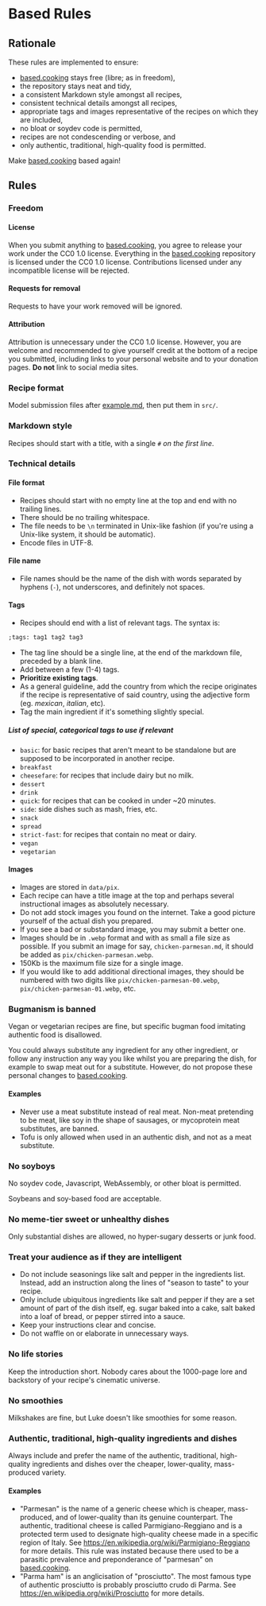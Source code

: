 # Based Rules

## Rationale

These rules are implemented to ensure:
- [based.cooking](https://based.cooking) stays free (libre; as in freedom),
- the repository stays neat and tidy,
- a consistent Markdown style amongst all recipes,
- consistent technical details amongst all recipes,
- appropriate tags and images representative of the recipes on which they are included,
- no bloat or soydev code is permitted,
- recipes are not condescending or verbose, and
- only authentic, traditional, high-quality food is permitted.

Make [based.cooking](https://based.cooking) based again!

## Rules

### Freedom

#### License

When you submit anything to [based.cooking](https://based.cooking), you agree to release your work under the CC0 1.0 license.
Everything in the [based.cooking](https://based.cooking) repository is licensed under the CC0 1.0 license.
Contributions licensed under any incompatible license will be rejected.

#### Requests for removal

Requests to have your work removed will be ignored.

#### Attribution

Attribution is unnecessary under the CC0 1.0 license.
However, you are welcome and recommended to give yourself credit at the bottom of a recipe you submitted, including links to your personal website and to your donation pages.
**Do not** link to social media sites.

### Recipe format

Model submission files after [example.md](example.md), then put them in `src/`.

### Markdown style

Recipes should start with a title, with a single `#` *on the first line*.

### Technical details

#### File format

- Recipes should start with no empty line at the top and end with no trailing lines.
- There should be no trailing whitespace.
- The file needs to be `\n` terminated in Unix-like fashion (if you're using a Unix-like system, it should be automatic).
- Encode files in UTF-8.

#### File name

- File names should be the name of the dish with words separated by hyphens (`-`), not underscores, and definitely not spaces.

#### Tags

- Recipes should end with a list of relevant tags.
The syntax is:

```md
;tags: tag1 tag2 tag3
```

- The tag line should be a single line, at the end of the markdown file, preceded by a blank line.
- Add between a few (1-4) tags.
- **Prioritize existing tags**.
- As a general guideline, add the country from which the recipe originates if the recipe is representative of said country, using the adjective form (eg. *mexican*, *italian*, etc).
- Tag the main ingredient if it's something slightly special.

##### List of special, categorical tags to use if relevant

- `basic`: for basic recipes that aren't meant to be standalone but are supposed
  to be incorporated in another recipe.
- `breakfast`
- `cheesefare`: for recipes that include dairy but no milk.
- `dessert`
- `drink`
- `quick`: for recipes that can be cooked in under ~20 minutes.
- `side`: side dishes such as mash, fries, etc.
- `snack`
- `spread`
- `strict-fast`: for recipes that contain no meat or dairy.
- `vegan`
- `vegetarian`

#### Images

- Images are stored in `data/pix`.
- Each recipe can have a title image at the top and perhaps several instructional images as absolutely necessary.
- Do not add stock images you found on the internet.
Take a good picture yourself of the actual dish you prepared.
- If you see a bad or substandard image, you may submit a better one.
- Images should be in `.webp` format and with as small a file size as possible.
If you submit an image for say, `chicken-parmesan.md`, it should be added as `pix/chicken-parmesan.webp`.
- 150Kb is the maximum file size for a single image.
- If you would like to add additional directional images, they should be numbered with two digits like `pix/chicken-parmesan-00.webp`, `pix/chicken-parmesan-01.webp`, etc.

### Bugmanism is banned

Vegan or vegetarian recipes are fine, but specific bugman food imitating authentic food is disallowed.

You could always substitute any ingredient for any other ingredient, or follow any instruction any way you like whilst you are preparing the dish, for example to swap meat out for a substitute.
However, do not propose these personal changes to [based.cooking](https://based.cooking).

#### Examples

- Never use a meat substitute instead of real meat.
Non-meat pretending to be meat, like soy in the shape of sausages, or mycoprotein meat substitutes, are banned.
- Tofu is only allowed when used in an authentic dish, and not as a meat substitute.

### No soyboys

No soydev code, Javascript, WebAssembly, or other bloat is permitted.

Soybeans and soy-based food are acceptable.

### No meme-tier sweet or unhealthy dishes

Only substantial dishes are allowed, no hyper-sugary desserts or junk food.

### Treat your audience as if they are intelligent

- Do not include seasonings like salt and pepper in the ingredients list.
Instead, add an instruction along the lines of "season to taste" to your recipe.
- Only include ubiquitous ingredients like salt and pepper if they are a set amount of part of the dish itself, eg. sugar baked into a cake, salt baked into a loaf of bread, or pepper stirred into a sauce.
- Keep your instructions clear and concise.
- Do not waffle on or elaborate in unnecessary ways.

### No life stories

Keep the introduction short.
Nobody cares about the 1000-page lore and backstory of your recipe's cinematic universe.

### No smoothies

Milkshakes are fine, but Luke doesn't like smoothies for some reason.

### Authentic, traditional, high-quality ingredients and dishes

Always include and prefer the name of the authentic, traditional, high-quality ingredients and dishes over the cheaper, lower-quality, mass-produced variety.

#### Examples

- "Parmesan" is the name of a generic cheese which is cheaper, mass-produced, and of lower-quality than its genuine counterpart.
The authentic, traditional cheese is called Parmigiano-Reggiano and is a protected term used to designate high-quality cheese made in a specific region of Italy.
See https://en.wikipedia.org/wiki/Parmigiano-Reggiano for more details.
This rule was instated because there used to be a parasitic prevalence and preponderance of "parmesan" on [based.cooking](https://based.cooking).
- "Parma ham" is an anglicisation of "prosciutto".
The most famous type of authentic prosciutto is probably prosciutto crudo di Parma.
See https://en.wikipedia.org/wiki/Prosciutto for more details.
